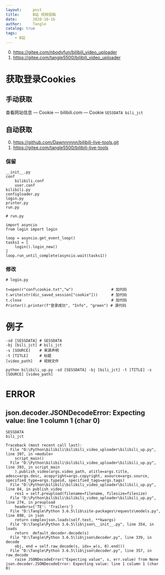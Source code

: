 ```yaml
---
layout:     post
title:      B站 视频投稿
date:       2020-10-16
author:     Tangle
catalog: true
tags:
    - B站
---
```


0. <https://gitee.com/nbodyfun/bilibili_video_uploader>
0. <https://gitee.com/tangle5500/bilibili_video_uploader>

# 获取登录Cookies

## 手动获取

查看网站信息 — Cookie — bilibili.com — Cookie
    ```
    SESSDATA
    bili_jct
    ```

## 自动获取

0. <https://github.com/Dawnnnnnn/bilibili-live-tools.git>
0. <https://gitee.com/tangle5500/bilibili-live-tools>

### 保留

```
__init__.py
conf
    bilibili.conf
    user.conf
bilibili.py
configloader.py
login.py
printer.py
run.py
```

```
# run.py

import asyncio
from login import login

loop = asyncio.get_event_loop()
tasks1 = [
    login().login_new()
]
loop.run_until_complete(asyncio.wait(tasks1))
```

### 修改

```
# login.py

t=open(r"conf\cookie.txt","w")                 # 加代码
t.write(str(dic_saved_session["cookie"]))      # 加代码
t.close                                        # 加代码
Printer().printer(f"登录成功", "Info", "green") # 源代码
```

# 例子

```
-sd [SESSDATA] # SESSDATA
-bj [bili_jct] # bili_jct
-s [SOURCE]    # 来源声明
-t [TITLE]     # 标题
[video_path]   # 视频文件
```

```
python bilibili_up.py -sd [SESSDATA] -bj [bili_jct] -t [TITLE] -s [SOURCE] [video_path]
```

# ERROR

##  json.decoder.JSONDecodeError: Expecting value: line 1 column 1 (char 0)

```
SESSDATA
bili_jct
```

```
Traceback (most recent call last):
  File "D:\Python\bilibili\bilibili_video_uploader\bilibili_up.py", line 397, in <module>
    script_main()
  File "D:\Python\bilibili\bilibili_video_uploader\bilibili_up.py", line 393, in script_main
    ).publish_video(args.video_path, atitle=args.title, adesc=args.desc, acopyright=args.copyright, asource=args.source, specified_type=args.typeid, specified_tags=args.tags)
  File "D:\Python\bilibili\bilibili_video_uploader\bilibili_up.py", line 84, in publish_video
    res1 = self.preupload(filename=filename, filesize=filesize)
  File "D:\Python\bilibili\bilibili_video_uploader\bilibili_up.py", line 274, in preupload
    headers={'TE': 'Trailers'}
  File "D:\Tangle\Python 3.6.5\lib\site-packages\requests\models.py", line 898, in json
    return complexjson.loads(self.text, **kwargs)
  File "D:\Tangle\Python 3.6.5\lib\json\__init__.py", line 354, in loads
    return _default_decoder.decode(s)
  File "D:\Tangle\Python 3.6.5\lib\json\decoder.py", line 339, in decode
    obj, end = self.raw_decode(s, idx=_w(s, 0).end())
  File "D:\Tangle\Python 3.6.5\lib\json\decoder.py", line 357, in raw_decode
    raise JSONDecodeError("Expecting value", s, err.value) from None
json.decoder.JSONDecodeError: Expecting value: line 1 column 1 (char 0)
```
